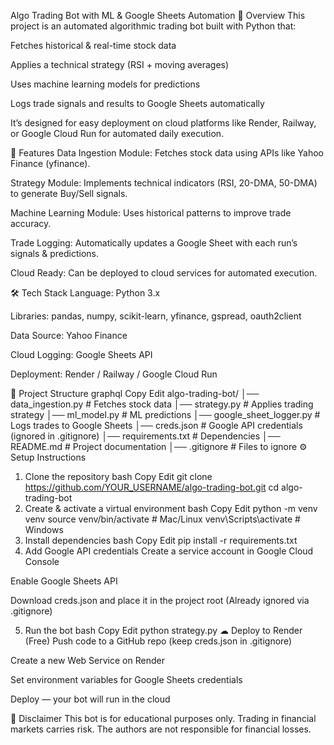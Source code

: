 Algo Trading Bot with ML & Google Sheets Automation
📌 Overview
This project is an automated algorithmic trading bot built with Python that:

Fetches historical & real-time stock data

Applies a technical strategy (RSI + moving averages)

Uses machine learning models for predictions

Logs trade signals and results to Google Sheets automatically

It’s designed for easy deployment on cloud platforms like Render, Railway, or Google Cloud Run for automated daily execution.

🚀 Features
Data Ingestion Module: Fetches stock data using APIs like Yahoo Finance (yfinance).

Strategy Module: Implements technical indicators (RSI, 20-DMA, 50-DMA) to generate Buy/Sell signals.

Machine Learning Module: Uses historical patterns to improve trade accuracy.

Trade Logging: Automatically updates a Google Sheet with each run’s signals & predictions.

Cloud Ready: Can be deployed to cloud services for automated execution.

🛠 Tech Stack
Language: Python 3.x

Libraries: pandas, numpy, scikit-learn, yfinance, gspread, oauth2client

Data Source: Yahoo Finance

Cloud Logging: Google Sheets API

Deployment: Render / Railway / Google Cloud Run

📂 Project Structure
graphql
Copy
Edit
algo-trading-bot/
│── data_ingestion.py      # Fetches stock data
│── strategy.py            # Applies trading strategy
│── ml_model.py            # ML predictions
│── google_sheet_logger.py # Logs trades to Google Sheets
│── creds.json             # Google API credentials (ignored in .gitignore)
│── requirements.txt       # Dependencies
│── README.md              # Project documentation
│── .gitignore             # Files to ignore
⚙️ Setup Instructions
1. Clone the repository
bash
Copy
Edit
git clone https://github.com/YOUR_USERNAME/algo-trading-bot.git
cd algo-trading-bot
2. Create & activate a virtual environment
bash
Copy
Edit
python -m venv venv
source venv/bin/activate  # Mac/Linux
venv\Scripts\activate     # Windows
3. Install dependencies
bash
Copy
Edit
pip install -r requirements.txt
4. Add Google API credentials
Create a service account in Google Cloud Console

Enable Google Sheets API

Download creds.json and place it in the project root
(Already ignored via .gitignore)

5. Run the bot
bash
Copy
Edit
python strategy.py
☁ Deploy to Render (Free)
Push code to a GitHub repo (keep creds.json in .gitignore)

Create a new Web Service on Render

Set environment variables for Google Sheets credentials

Deploy — your bot will run in the cloud

📌 Disclaimer
This bot is for educational purposes only.
Trading in financial markets carries risk. The authors are not responsible for financial losses.
